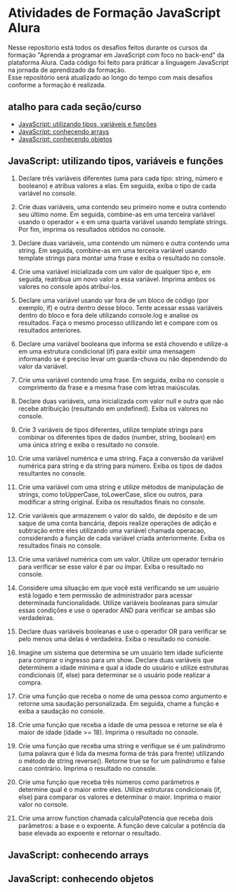 
# Atividades de Formação JavaScript Alura


Nesse repositorio está todos os desafios feitos durante os cursos da formação "Aprenda a programar em JavaScript com foco no back-end" da plataforma Alura. Cada código foi feito para práticar a linguagem JavaScript na jornada de aprendizado da formação. \
Esse repositório será atualizado ao longo do tempo com mais desafios conforme a formação é realizada.

## atalho para cada seção/curso

- [JavaScript: utilizando tipos, variáveis e funções](#javascript-conhecendo-arrays)
- [JavaScript: conhecendo arrays](#javascript-conhecendo-objetos)
- [JavaScript: conhecendo objetos](#javascript-utilizando-tipos-variáveis-e-funções)

## JavaScript: utilizando tipos, variáveis e funções

1. Declare três variáveis diferentes (uma para cada tipo: string, número e booleano) e atribua valores a elas. Em seguida, exiba o tipo de cada variável no console.

2. Crie duas variáveis, uma contendo seu primeiro nome e outra contendo seu último nome. Em seguida, combine-as em uma terceira variável usando o operador + e em uma quarta variável usando template strings. Por fim, imprima os resultados obtidos no console.

3. Declare duas variáveis, uma contendo um número e outra contendo uma string. Em seguida, combine-as em uma terceira variável usando template strings para montar uma frase e exiba o resultado no console.

4. Crie uma variável inicializada com um valor de qualquer tipo e, em seguida, reatribua um novo valor a essa variável. Imprima ambos os valores no console após atribuí-los.

5. Declare uma variável usando var fora de um bloco de código (por exemplo, if) e outra dentro desse bloco. Tente acessar essas variáveis dentro do bloco e fora dele utilizando console.log e analise os resultados. Faça o mesmo processo utilizando let e compare com os resultados anteriores.

6. Declare uma variável booleana que informa se está chovendo e utilize-a em uma estrutura condicional (if) para exibir uma mensagem informando se é preciso levar um guarda-chuva ou não dependendo do valor da variável.

7. Crie uma variável contendo uma frase. Em seguida, exiba no console o comprimento da frase e a mesma frase com letras maiúsculas.

8. Declare duas variáveis, uma inicializada com valor null e outra que não recebe atribuição (resultando em undefined). Exiba os valores no console.

9. Crie 3 variáveis de tipos diferentes, utilize template strings para combinar os diferentes tipos de dados (number, string, boolean) em uma única string e exiba o resultado no console.

10. Crie uma variável numérica e uma string. Faça a conversão da variável numérica para string e da string para número. Exiba os tipos de dados resultantes no console.

11. Crie uma variável com uma string e utilize métodos de manipulação de strings, como toUpperCase, toLowerCase, slice ou outros, para modificar a string original. Exiba os resultados finais no console.

12. Crie variáveis que armazenem o valor do saldo, de depósito e de um saque de uma conta bancária, depois realize operações de adição e subtração entre eles utilizando uma variável chamada operacao, considerando a função de cada variável criada anteriormente. Exiba os resultados finais no console.

13. Crie uma variável numérica com um valor. Utilize um operador ternário para verificar se esse valor é par ou ímpar. Exiba o resultado no console.

14. Considere uma situação em que você está verificando se um usuário está logado e tem permissão de administrador para acessar determinada funcionalidade. Utilize variáveis booleanas para simular essas condições e use o operador AND para verificar se ambas são verdadeiras.

15. Declare duas variáveis booleanas e use o operador OR para verificar se pelo menos uma delas é verdadeira. Exiba o resultado no console.

16. Imagine um sistema que determina se um usuário tem idade suficiente para comprar o ingresso para um show. Declare duas variáveis que determinem a idade mínima e qual a idade do usuário e utilize estruturas condicionais (if, else) para determinar se o usuário pode realizar a compra.

17. Crie uma função que receba o nome de uma pessoa como argumento e retorne uma saudação personalizada. Em seguida, chame a função e exiba a saudação no console.

18. Crie uma função que receba a idade de uma pessoa e retorne se ela é maior de idade (idade >= 18). Imprima o resultado no console.

19. Crie uma função que receba uma string e verifique se é um palíndromo (uma palavra que é lida da mesma forma de trás para frente) utilizando o método de string reverse(). Retorne true se for um palíndromo e false caso contrário. Imprima o resultado no console.

20. Crie uma função que receba três números como parâmetros e determine qual é o maior entre eles. Utilize estruturas condicionais (if, else) para comparar os valores e determinar o maior. Imprima o maior valor no console.

21. Crie uma arrow function chamada calculaPotencia que receba dois parâmetros: a base e o expoente. A função deve calcular a potência da base elevada ao expoente e retornar o resultado.

## JavaScript: conhecendo arrays
## JavaScript: conhecendo objetos
